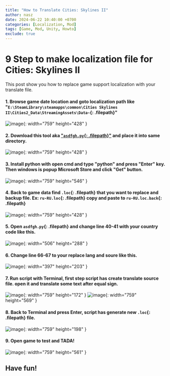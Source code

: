 ```yaml
---
title: "How to Translate Cities: Skylines II"
author: nasz
date: 2024-06-22 10:40:00 +0700
categories: [Localization, Mod]
tags: [Game, Mod, Unity, Howto]
exclude: true
---
```


# 9 Step to make localization file for Cities: Skylines II

This post show you how to replace game support localization with your translate file.

#### 1. Browse game date location and goto localization path like "`E:\SteamLibrary\steamapps\common\Cities Skylines II\Cities2_Data\StreamingAssets\Data~`{: .filepath}"

![image](https://github.com/Nasz/Nasz/assets/384751/634d274c-244a-4547-b74a-e4e60c91455d){: width="759" height="428" }

#### 2. Download this tool aka ["`asdfgh.py`{: .filepath}"](https://forum.paradoxplaza.com/forum/threads/cities-skylines-ii-en-us-loc-help-me-open-the-translation-tools-to-play-in-turkish.1603585/post-29220130) and place it into same directory.

![image](https://github.com/Nasz/Nasz/assets/384751/ed2a8d72-a3e2-49ae-99d9-c2d95688ca1e){: width="759" height="428" }

#### 3. Install python with open cmd and type "python" and press "Enter" key. Then windows is popup Microsoft Store and click "Get" button.

![image](https://github.com/Nasz/Nasz/assets/384751/397d248b-3c14-4d68-9370-e4825b9d8bd5){: width="759" height="546" }

#### 4. Back to game data find `.loc`{: .filepath} that you want to replace and backup file. Ex: `ru-RU.loc`{: .filepath} copy and paste to `ru-RU.loc.back`{: .filepath}

![image](https://github.com/Nasz/Nasz/assets/384751/aed9418f-1332-4850-be64-9b55ff474cf6){: width="759" height="428" }

#### 5. Open `asdfgh.py`{: .filepath} and change line 40-41 with your country code like this.

![image](https://github.com/Nasz/Nasz/assets/384751/2a599490-e65d-47f3-80c3-767ac987348b){: width="506" height="288" }

#### 6. Change line 66-67 to your replace lang and soure like this.

![image](https://github.com/Nasz/Nasz/assets/384751/849be85f-67cb-4e84-8332-818c5602debd){: width="397" height="203" }

#### 7. Run script with Terminal, first step script has create translate source file. open it and translate some text after equal sign.

![image](https://github.com/Nasz/Nasz/assets/384751/c7ab3ad1-b22e-4801-8f2a-a0d7912babc3){: width="759" height="172" }
![image](https://github.com/Nasz/Nasz/assets/384751/138a98ac-442a-4669-8dd0-c004524801ec){: width="759" height="569" }

#### 8. Back to Terminal and press Enter, script has generate new `.loc`{: .filepath} file.

![image](https://github.com/Nasz/Nasz/assets/384751/99224111-9797-4f13-bfe3-c9b77ca121f6){: width="759" height="198" }

#### 9. Open game to test and TADA!

![image](https://github.com/Nasz/Nasz/assets/384751/9542bcc4-d00a-45bc-93af-0b9710a45108){: width="759" height="561" }

## Have fun!
